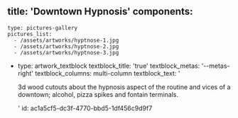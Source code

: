 title: 'Downtown Hypnosis'
components:
  -
    type: pictures-gallery
    pictures_list:
      - /assets/artworks/hyptnose-1.jpg
      - /assets/artworks/hyptnose-2.jpg
      - /assets/artworks/hyptnose-3.jpg
  -
    type: artwork_textblock
    textblock_title: 'true'
    textblock_metas: '--metas-right'
    textblock_columns: multi-column
    textblock_text: '<p>3d wood cutouts about the hypnosis aspect of the routine and vices of a downtown; alcohol, pizza spikes and fontain terminals.</p>'
id: ac1a5cf5-dc3f-4770-bbd5-1df456c9d9f7
